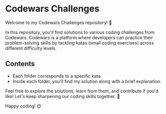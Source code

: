 # Codewars Challenges

Welcome to my Codewars Challenges repository! 🚀

In this repository, you'll find solutions to various coding challenges from Codewars. Codewars is a platform where developers can practice their problem-solving skills by tackling katas (small coding exercises) across different difficulty levels.

## Contents

- Each folder corresponds to a specific kata.
- Inside each folder, you'll find my solution along with a brief explanation.

Feel free to explore the solutions, learn from them, and contribute if you'd like! Let's keep sharpening our coding skills together. 💪

Happy coding! 😊
